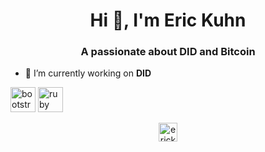 <h1 align="center">Hi 👋, I'm Eric Kuhn</h1>
<h3 align="center">A passionate about DID and Bitcoin</h3>

- 🔭 I’m currently working on **DID**

<p align="left"><img src="https://devicons.github.io/devicon/devicon.git/icons/bootstrap/bootstrap-plain.svg" alt="bootstrap" width="40" height="40"/> <img src="https://devicons.github.io/devicon/devicon.git/icons/ruby/ruby-original-wordmark.svg" alt="ruby" width="40" height="40"/></p>

<p align="center">
<a href="https://twitter.com/erickuhn19" target="blank"><img align="center" src="https://cdn.jsdelivr.net/npm/simple-icons@3.0.1/icons/twitter.svg" alt="erickuhn19" height="30" width="30" /></a>
</p>
